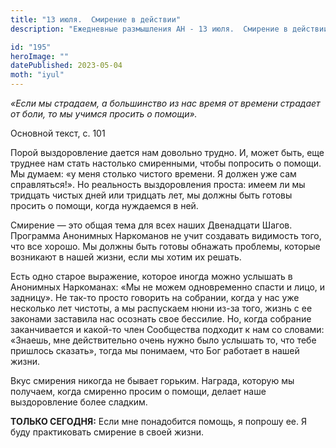 ```yaml
---
title: "13 июля.  Смирение в действии"
description: "Ежедневные размышления АН - 13 июля.  Смирение в действии"

id: "195"
heroImage: ""
datePublished: 2023-05-04
moth: "iyul"
---
```


_«Если мы страдаем, а большинство из нас время от времени страдает от боли, то
мы учимся просить о помощи»._

Основной текст, с. 101

Порой выздоровление дается нам довольно трудно. И, может быть, еще труднее нам
стать настолько смиренными, чтобы попросить о помощи. Мы думаем: «у меня
столько чистого времени. Я должен уже сам справляться!». Но реальность
выздоровления проста: имеем ли мы тридцать чистых дней или тридцать лет, мы
должны быть готовы просить о помощи, когда нуждаемся в ней.

Смирение — это общая тема для всех наших Двенадцати Шагов. Программа Анонимных
Наркоманов не учит создавать видимость того, что все хорошо. Мы должны быть
готовы обнажать проблемы, которые возникают в нашей жизни, если мы хотим их
решать.

Есть одно старое выражение, которое иногда можно услышать в Анонимных
Наркоманах: «Мы не можем одновременно спасти и лицо, и задницу». Не так-то
просто говорить на собрании, когда у нас уже несколько лет чистоты, а мы
распускаем нюни из-за того, жизнь с ее законами заставила нас осознать свое
бессилие. Но, когда собрание заканчивается и какой-то член Сообщества подходит
к нам со словами: «Знаешь, мне действительно очень нужно было услышать то, что
тебе пришлось сказать», тогда мы понимаем, что Бог работает в нашей жизни.

Вкус смирения никогда не бывает горьким. Награда, которую мы получаем, когда
смиренно просим о помощи, делает наше выздоровление более сладким.

**ТОЛЬКО СЕГОДНЯ:** Если мне понадобится помощь, я попрошу ее. Я буду
практиковать смирение в своей жизни.
